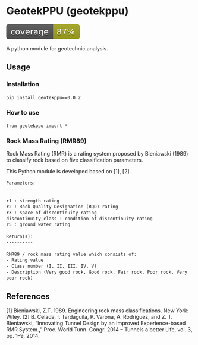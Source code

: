 # GeotekPPU (geotekppu)
![Coverage](coverage.svg "Test Coverage")

A python module for geotechnic analysis.

## Usage
### Installation

`pip install geotekppu==0.0.2`
### How to use

`from geotekppu import *`

### Rock Mass Rating (RMR89)

Rock Mass Rating (RMR) is a rating system proposed by Bieniawski (1989) to classify rock based on five classification parameters.

This Python module is developed based on [1], [2].

```
Parameters:
-----------

r1 : strength rating
r2 : Rock Quality Designation (RQD) rating
r3 : space of discontinuity rating
discontinuity_class : condition of discontinuity rating
r5 : ground water rating

Return(s):
----------

RMR89 / rock mass rating value which consists of:
- Rating value
- Class number (I, II, III, IV, V)
- Description (Very good rock, Good rock, Fair rock, Poor rock, Very poor rock)
```

References
----------
[1] Bieniawski, Z.T. 1989. Engineering rock mass classifications. New York: Wiley.
[2] B. Celada, I. Tardáguila, P. Varona, A. Rodríguez, and Z. T. Bieniawski, “Innovating Tunnel Design by an Improved Experience-based RMR System.,” Proc. World Tunn. Congr. 2014 – Tunnels a better Life, vol. 3, pp. 1–9, 2014.

